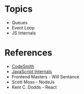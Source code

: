 # Topics
- Queues
- Event Loop
- JS Internals
# References
- [CodeSmith](https://www.youtube.com/watch?v=exrc_rLj5iw&pp=ygUNd2lsbCBzZW50YW5jZQ%3D%3D)
- [JavaScript Internals](https://www.youtube.com/watch?v=viQz4nUUnpw&pp=ygUNd2lsbCBzZW50YW5jZQ%3D%3D)
- Frontend Masters - Will Sentance
- Scott Moss - NodeJs
- Kent C. Dodds - React